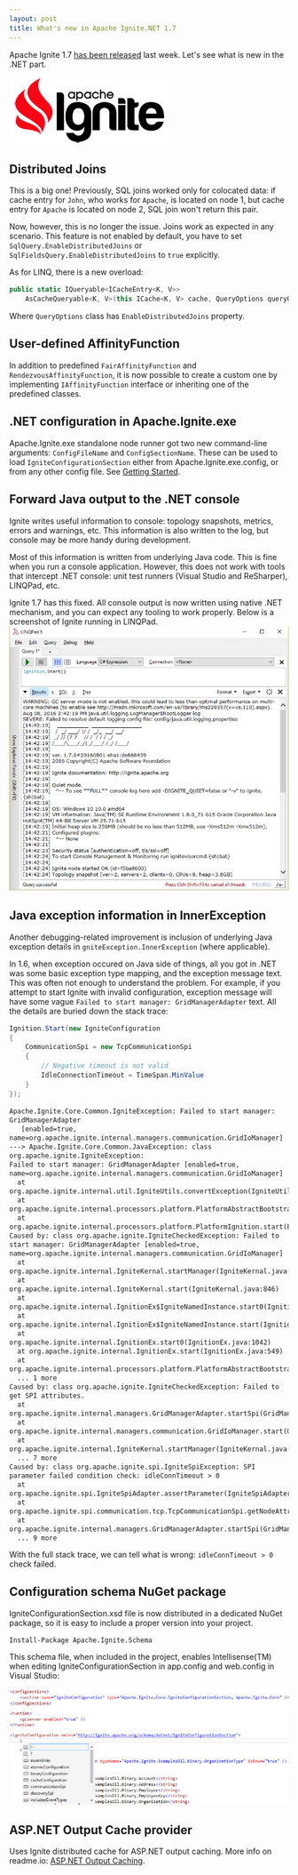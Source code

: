 ```yaml
---
layout: post
title: What's new in Apache Ignite.NET 1.7
---
```


Apache Ignite 1.7 [has been released](https://ignite.apache.org/news.html#release-1.7.0) last week. Let's see what is new in the .NET part.

![ignite logo](../images/ignite_logo.png)

## Distributed Joins
This is a big one! Previously, SQL joins worked only for colocated data: if cache entry for `John`, who works for `Apache`, is located on node 1, but cache entry for `Apache` is located on node 2, SQL join won't return this pair.

Now, however, this is no longer the issue. Joins work as expected in any scenario.
This feature is not enabled by default, you have to set `SqlQuery.EnableDistributedJoins` or `SqlFieldsQuery.EnableDistributedJoins` to `true` explicitly.

As for LINQ, there is a new overload:

```cs
public static IQueryable<ICacheEntry<K, V>>
    AsCacheQueryable<K, V>(this ICache<K, V> cache, QueryOptions queryOptions)
```

Where `QueryOptions` class has `EnableDistributedJoins` property.

## User-defined AffinityFunction

In addition to predefined `FairAffinityFunction` and `RendezvousAffinityFunction`, it is now possible to create a custom one by implementing `IAffinityFunction` interface or inheriting one of the predefined classes.

## .NET configuration in Apache.Ignite.exe

Apache.Ignite.exe standalone node runner got two new command-line arguments: `ConfigFileName` and `ConfigSectionName`. These can be used to load `IgniteConfigurationSection` either from Apache.Ignite.exe.config, or from any other config file.
See [Getting Started](https://apacheignite-net.readme.io/docs/getting-started-2#section-using-app-config).

## Forward Java output to the .NET console

Ignite writes useful information to console: topology snapshots, metrics, errors and warnings, etc. This information is also written to the log, but console may be more handy during development.

Most of this information is written from underlying Java code. This is fine when you run a console application. However, this does not work with tools that intercept .NET console: unit test runners (Visual Studio and ReSharper), LINQPad, etc.

Ignite 1.7 has this fixed. All console output is now written using native .NET mechanism, and you can expect any tooling to work properly. Below is a screenshot of Ignite running in LINQPad.
![Ignite in LINQPad](../images/2016-08-08-Whats-New-In-Ignite-Net-1-7.1/linqpad-output.png)

## Java exception information in InnerException

Another debugging-related improvement is inclusion of underlying Java exception details in `gniteException.InnerException` (where applicable).

In 1.6, when exception occured on Java side of things, all you got in .NET was some basic exception type mapping, and the exception message text.
This was often not enough to understand the problem.
For example, if you attempt to start Ignite with invalid configuration, exception message will have some vague `Failed to start manager: GridManagerAdapter` text. All the details are buried down the stack trace:

```cs
Ignition.Start(new IgniteConfiguration
{
    CommunicationSpi = new TcpCommunicationSpi
    {
        // Negative timeout is not valid
        IdleConnectionTimeout = TimeSpan.MinValue
    }
});
```

```text
Apache.Ignite.Core.Common.IgniteException: Failed to start manager: GridManagerAdapter
   [enabled=true, name=org.apache.ignite.internal.managers.communication.GridIoManager]
---> Apache.Ignite.Core.Common.JavaException: class org.apache.ignite.IgniteException: 
Failed to start manager: GridManagerAdapter [enabled=true, name=org.apache.ignite.internal.managers.communication.GridIoManager]
  at org.apache.ignite.internal.util.IgniteUtils.convertException(IgniteUtils.java:908)
  at org.apache.ignite.internal.processors.platform.PlatformAbstractBootstrap.start(PlatformAbstractBootstrap.java:48)
  at org.apache.ignite.internal.processors.platform.PlatformIgnition.start(PlatformIgnition.java:76)
Caused by: class org.apache.ignite.IgniteCheckedException: Failed to start manager: GridManagerAdapter [enabled=true, name=org.apache.ignite.internal.managers.communication.GridIoManager]
  at org.apache.ignite.internal.IgniteKernal.startManager(IgniteKernal.java:1576)
  at org.apache.ignite.internal.IgniteKernal.start(IgniteKernal.java:846)
  at org.apache.ignite.internal.IgnitionEx$IgniteNamedInstance.start0(IgnitionEx.java:1739)
  at org.apache.ignite.internal.IgnitionEx$IgniteNamedInstance.start(IgnitionEx.java:1589)
  at org.apache.ignite.internal.IgnitionEx.start0(IgnitionEx.java:1042)
  at org.apache.ignite.internal.IgnitionEx.start(IgnitionEx.java:549)
  at org.apache.ignite.internal.processors.platform.PlatformAbstractBootstrap.start(PlatformAbstractBootstrap.java:43)
  ... 1 more
Caused by: class org.apache.ignite.IgniteCheckedException: Failed to get SPI attributes.
  at org.apache.ignite.internal.managers.GridManagerAdapter.startSpi(GridManagerAdapter.java:248)
  at org.apache.ignite.internal.managers.communication.GridIoManager.start(GridIoManager.java:258)
  at org.apache.ignite.internal.IgniteKernal.startManager(IgniteKernal.java:1571)
  ... 7 more
Caused by: class org.apache.ignite.spi.IgniteSpiException: SPI parameter failed condition check: idleConnTimeout > 0
  at org.apache.ignite.spi.IgniteSpiAdapter.assertParameter(IgniteSpiAdapter.java:344)
  at org.apache.ignite.spi.communication.tcp.TcpCommunicationSpi.getNodeAttributes(TcpCommunicationSpi.java:1419)
  at org.apache.ignite.internal.managers.GridManagerAdapter.startSpi(GridManagerAdapter.java:231)
  ... 9 more
```

With the full stack trace, we can tell what is wrong: `idleConnTimeout > 0` check failed.

## Configuration schema NuGet package

IgniteConfigurationSection.xsd file is now distributed in a dedicated NuGet package, so it is easy to include a proper version into your project.

```text
Install-Package Apache.Ignite.Schema
```

This schema file, when included in the project, enables Intellisense(TM) when editing IgniteConfigurationSection in app.config and web.config in Visual Studio:

![IgniteConfigurationSection IntelliSense](../images/2016-08-08-Whats-New-In-Ignite-Net-1-7.1/xsd-autocomplete.png)

## ASP.NET Output Cache provider

Uses Ignite distributed cache for ASP.NET output caching. More info on readme.io: [ASP.NET Output Caching](https://apacheignite-net.readme.io/docs/aspnet-output-caching).